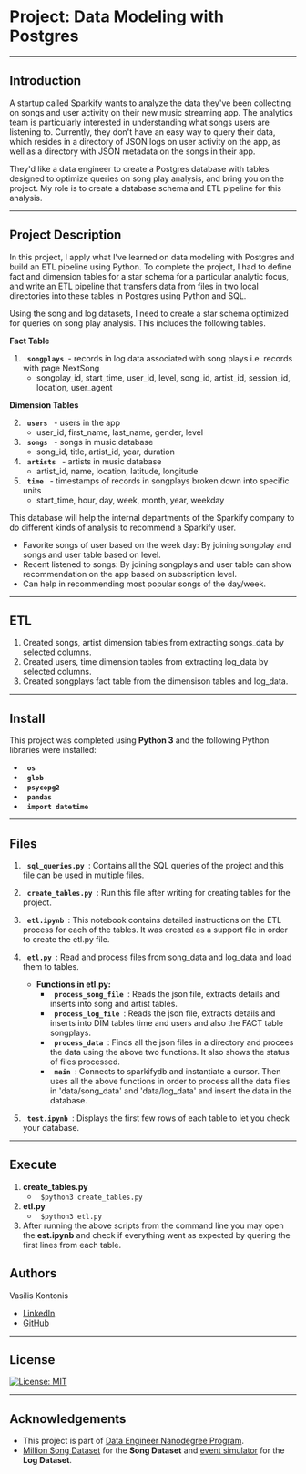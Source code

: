 # Project: Data Modeling with Postgres

---

## Introduction

A startup called Sparkify wants to analyze the data they've been collecting on songs and user activity on their new music streaming app. The analytics team is particularly interested in understanding what songs users are listening to. Currently, they don't have an easy way to query their data, which resides in a directory of JSON logs on user activity on the app, as well as a directory with JSON metadata on the songs in their app.

They'd like a data engineer to create a Postgres database with tables designed to optimize queries on song play analysis, and bring you on the project. My role is to create a database schema and ETL pipeline for this analysis.

---

## Project Description

In this project, I apply what I've learned on data modeling with Postgres and build an ETL pipeline using Python. To complete the project, I had to define fact and dimension tables for a star schema for a particular analytic focus, and write an ETL pipeline that transfers data from files in two local directories into these tables in Postgres using Python and SQL.

Using the song and log datasets, I need to create a star schema optimized for queries on song play analysis. This includes the following tables.

**Fact Table**
 1. <code> <b>songplays</b> </code>- records in log data associated with song plays i.e. records with page NextSong
    - songplay_id, start_time, user_id, level, song_id, artist_id, session_id, location, user_agent
    
**Dimension Tables**

 2. <code> <b>users</b> </code> - users in the app
    - user_id, first_name, last_name, gender, level
 3. <code> <b>songs</b> </code> - songs in music database
    - song_id, title, artist_id, year, duration
 4. <code> <b>artists</b> </code> - artists in music database
    - artist_id, name, location, latitude, longitude
 5. <code> <b>time</b> </code> - timestamps of records in songplays broken down into specific units
    - start_time, hour, day, week, month, year, weekday

This database will help the internal departments of the Sparkify company to do different kinds of analysis to recommend a Sparkify user.

 - Favorite songs of user based on the week day: By joining songplay and songs and user table based on level.
 - Recent listened to songs: By joining songplays and user table can show recommendation on the app based on subscription level.
 - Can help in recommending most popular songs of the day/week.

---

## ETL

 1. Created songs, artist dimension tables from extracting songs_data by selected columns.
 2. Created users, time dimension tables from extracting log_data by selected columns.
 3. Created songplays fact table from the dimensison tables and log_data.

---

## Install

This project was completed using **Python 3** and the following Python libraries were installed:

 - <code> <b>os</b> </code>
 - <code> <b>glob</b> </code>
 - <code> <b>psycopg2</b> </code>
 - <code> <b>pandas</b> </code>
 - <code> <b>import datetime</b> </code>

---

## Files

1. <code> <b>sql_queries.py</b> </code>: Contains all the SQL queries of the project and this file can be used in multiple files.

2. <code> <b>create_tables.py</b> </code>: Run this file after writing for creating tables for the project.

3. <code> <b>etl.ipynb</b> </code>: This notebook contains detailed instructions on the ETL process for each of the tables. It was created as a support file in order to create the etl.py file.

4. <code> <b>etl.py</b> </code>: Read and process files from song_data and log_data and load them to tables.

    - <b>Functions in etl.py:</b>
        - <code> <b>process_song_file</b> </code>: Reads the json file, extracts details and inserts into song and artist tables.
        - <code> <b>process_log_file</b> </code>: Reads the json file, extracts details and inserts into DIM tables time and users and also the FACT table songplays.
        - <code> <b>process_data</b> </code>: Finds all the json files in a directory and procees the data using the above two functions. It also shows the status of files processed.
        - <code> <b>main</b> </code>: Connects to sparkifydb and instantiate a cursor. Then uses all the above functions in order to process all the data files in 'data/song_data' and 'data/log_data' and insert the data in the database.

5. <code> <b>test.ipynb</b> </code>: Displays the first few rows of each table to let you check your database.

---

## Execute

1. **create_tables.py**
    - <code> $python3 create_tables.py </code>
2. **etl.py**
    - <code> $python3 etl.py </code>
3. After running the above scripts from the command line you may open the **est.ipynb** and check if everything went as expected by quering the first lines from each table.


## Authors

Vasilis Kontonis
 - [LinkedIn](https://www.linkedin.com/in/vasilis-kontonis-baa281b4/)
 - [GitHub](https://github.com/bkontonis)

---

## License
[![License: MIT](https://img.shields.io/badge/License-MIT-yellow.svg)](https://opensource.org/licenses/MIT)

---

## Acknowledgements
* This project is part of [Data Engineer Nanodegree Program](https://www.udacity.com/course/data-engineer-nanodegree--nd027).
* [Million Song Dataset](http://millionsongdataset.com/) for the **Song Dataset** and [event simulator](https://github.com/Interana/eventsim) for the **Log Dataset**.
